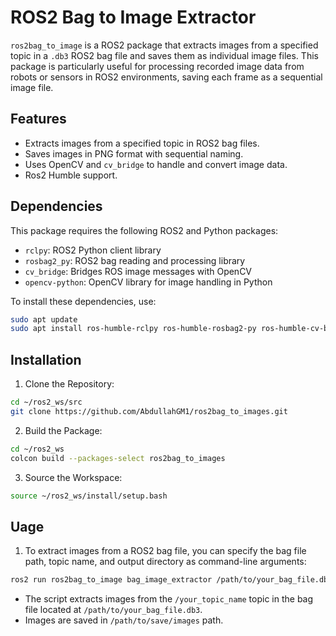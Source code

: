 # ROS2 Bag to Image Extractor

`ros2bag_to_image` is a ROS2 package that extracts images from a specified topic in a `.db3` ROS2 bag file and saves them as individual image files. This package is particularly useful for processing recorded image data from robots or sensors in ROS2 environments, saving each frame as a sequential image file.

## Features
- Extracts images from a specified topic in ROS2 bag files.
- Saves images in PNG format with sequential naming.
- Uses OpenCV and `cv_bridge` to handle and convert image data.
- Ros2 Humble support. 

## Dependencies

This package requires the following ROS2 and Python packages:
- `rclpy`: ROS2 Python client library
- `rosbag2_py`: ROS2 bag reading and processing library
- `cv_bridge`: Bridges ROS image messages with OpenCV
- `opencv-python`: OpenCV library for image handling in Python

To install these dependencies, use:

```bash
sudo apt update
sudo apt install ros-humble-rclpy ros-humble-rosbag2-py ros-humble-cv-bridge python3-opencv
```

## Installation

1. Clone the Repository:
```bash
cd ~/ros2_ws/src
git clone https://github.com/AbdullahGM1/ros2bag_to_images.git
```

2. Build the Package:
```bash
cd ~/ros2_ws
colcon build --packages-select ros2bag_to_images
```

3. Source the Workspace:
```bash
source ~/ros2_ws/install/setup.bash
```

## Uage

1. To extract images from a ROS2 bag file, you can specify the bag file path, topic name, and output directory as command-line arguments:
```bash
ros2 run ros2bag_to_image bag_image_extractor /path/to/your_bag_file.db3 --topic /your_topic_name --output_dir /path/to/save/images
```
* The script extracts images from the `/your_topic_name` topic in the bag file located at `/path/to/your_bag_file.db3`.
* Images are saved in `/path/to/save/images` path.
